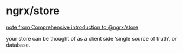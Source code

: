 # ngrx/store
[note from Comprehensive introduction to @ngrx/store](https://gist.github.com/btroncone/a6e4347326749f938510)

your store can be thought of as a client side ‘single source of truth’, or database. 

